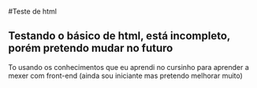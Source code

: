 #Teste de html
<h2>Testando o básico de html, está incompleto, porém pretendo mudar no futuro</h2>
<p>To usando os conhecimentos que eu aprendi no cursinho para aprender a mexer com front-end (ainda sou iniciante mas pretendo melhorar muito)</p>
